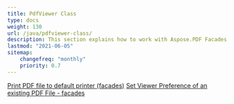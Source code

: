 ```yaml
---
title: PdfViewer Class
type: docs
weight: 130
url: /java/pdfviewer-class/
description: This section explains how to work with Aspose.PDF Facades using PdfViewer Class.
lastmod: "2021-06-05"
sitemap:
    changefreq: "monthly"
    priority: 0.7
---
```


[Print PDF file to default printer (facades)](/pdf/java/print-pdf-file/)
[Set Viewer Preference of an existing PDF File - facades](/pdf/java/set-viewer-preference/)
